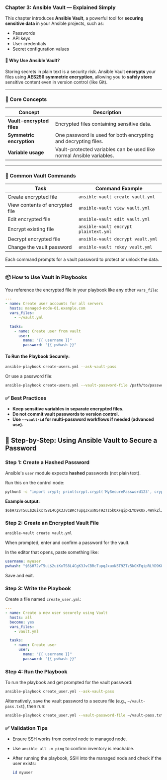 ### **Chapter 3: Ansible Vault — Explained Simply**

This chapter introduces **Ansible Vault**, a powerful tool for **securing sensitive data** in your Ansible projects, such as:

* Passwords
* API keys
* User credentials
* Secret configuration values

#### 🔐 **Why Use Ansible Vault?**

Storing secrets in plain text is a security risk. Ansible Vault **encrypts** your files using **AES256 symmetric encryption**, allowing you to **safely store** sensitive content even in version control (like Git).

---

### 📘 **Core Concepts**

| Concept                   | Description                                                          |
| ------------------------- | -------------------------------------------------------------------- |
| **Vault-encrypted files** | Encrypted files containing sensitive data.                           |
| **Symmetric encryption**  | One password is used for both encrypting and decrypting files.       |
| **Variable usage**        | Vault-protected variables can be used like normal Ansible variables. |

---

### 🔧 **Common Vault Commands**

| Task                            | Command Example                       |
| ------------------------------- | ------------------------------------- |
| Create encrypted file           | `ansible-vault create vault.yml`      |
| View contents of encrypted file | `ansible-vault view vault.yml`        |
| Edit encrypted file             | `ansible-vault edit vault.yml`        |
| Encrypt existing file           | `ansible-vault encrypt plaintext.yml` |
| Decrypt encrypted file          | `ansible-vault decrypt vault.yml`     |
| Change the vault password       | `ansible-vault rekey vault.yml`       |

Each command prompts for a vault password to protect or unlock the data.

---

### 📦 **How to Use Vault in Playbooks**

You reference the encrypted file in your playbook like any other `vars_file`:

```yaml
---
- name: Create user accounts for all servers
  hosts: managed-node-01.example.com
  vars_files:
    - ~/vault.yml

  tasks:
    - name: Create user from vault
      user:
        name: "{{ username }}"
        password: "{{ pwhash }}"
```

#### To Run the Playbook Securely:

```bash
ansible-playbook create-users.yml --ask-vault-pass
```

Or use a password file:

```bash
ansible-playbook create-users.yml --vault-password-file /path/to/passwordfile
```

### ✅ **Best Practices**

* **Keep sensitive variables in separate encrypted files.**
* **Do not commit vault passwords to version control.**
* **Use `--vault-id` for multi-password workflows if needed (advanced use).**


## 🔐 **Step-by-Step: Using Ansible Vault to Secure a Password**



### **Step 1: Create a Hashed Password**

Ansible's `user` module expects **hashed** passwords (not plain text).

Run this on the control node:

```bash
python3 -c "import crypt; print(crypt.crypt('MySecurePassword123', crypt.mksalt(crypt.METHOD_SHA512)))"
```

**Example output:**

```
$6$H72vT5uL$2uiKxTS8L4CgK3JvCBRcTupqJxuxN5T9ZTz5kOXFqipRLYD9KUx.4WVkZlJW7XYeNwUeZX.j6QGxHghr4Q14I1
```



### **Step 2: Create an Encrypted Vault File**

```bash
ansible-vault create vault.yml
```

When prompted, enter and confirm a password for the vault.

In the editor that opens, paste something like:

```yaml
username: myuser
pwhash: "$6$H72vT5uL$2uiKxTS8L4CgK3JvCBRcTupqJxuxN5T9ZTz5kOXFqipRLYD9KUx.4WVkZlJW7XYeNwUeZX.j6QGxHghr4Q14I1"
```

Save and exit.



### **Step 3: Write the Playbook**

Create a file named `create_user.yml`:

```yaml
---
- name: Create a new user securely using Vault
  hosts: all
  become: yes
  vars_files:
    - vault.yml

  tasks:
    - name: Create user
      user:
        name: "{{ username }}"
        password: "{{ pwhash }}"
```



### **Step 4: Run the Playbook**

To run the playbook and get prompted for the vault password:

```bash
ansible-playbook create_user.yml --ask-vault-pass
```

Alternatively, save the vault password to a secure file (e.g., `~/vault-pass.txt`), then run:

```bash
ansible-playbook create_user.yml --vault-password-file ~/vault-pass.txt
```



### ✅ **Validation Tips**

* Ensure SSH works from control node to managed node.
* Use `ansible all -m ping` to confirm inventory is reachable.
* After running the playbook, SSH into the managed node and check if the user exists:

  ```bash
  id myuser
  ```


